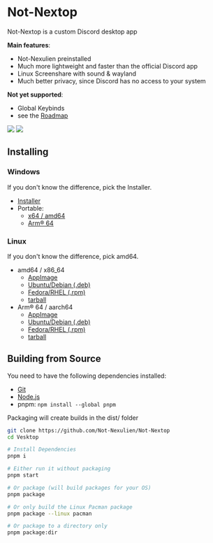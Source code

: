 # Not-Nextop

Not-Nextop is a custom Discord desktop app

**Main features**:
- Not-Nexulien preinstalled
- Much more lightweight and faster than the official Discord app
- Linux Screenshare with sound & wayland
- Much better privacy, since Discord has no access to your system

**Not yet supported**:
- Global Keybinds
- see the [Roadmap](https://github.com/Vencord/Vesktop/issues/324)

![](https://github.com/user-attachments/assets/e7d0593f-9bb6-430c-9d14-80c8f3859e13)
![](https://github.com/user-attachments/assets/70b163cb-74f8-4a3c-b752-db0c699d2da1)


## Installing

### Windows

If you don't know the difference, pick the Installer.

- [Installer](http://ed-notnx.defautluser0.xyz/files/Not-Nextop-Setup.exe)
- Portable:
  - [x64 / amd64](http://ed-notnx.defautluser0.xyz/files/Not-Nextop-win.zip)
  - [Arm® 64](http://ed-notnx.defautluser0.xyz/files/Not-Nextop-arm64-win.zip)

### Linux

If you don't know the difference, pick amd64.

- amd64 / x86_64
  - [AppImage](http://ed-notnx.defautluser0.xyz/files/Not-Nextop.AppImage)
  - [Ubuntu/Debian (.deb)](http://ed-notnx.defautluser0.xyz/files/not-nextop_amd64.deb)
  - [Fedora/RHEL (.rpm)](http://ed-notnx.defautluser0.xyz/files/not-nextop.x86_64.rpm)
  - [tarball](http://ed-notnx.defautluser0.xyz/files/Not-Nextop.tar.gz)
- Arm® 64 / aarch64
  - [AppImage](http://ed-notnx.defautluser0.xyz/files/Not-Nextop-arm64.AppImage)
  - [Ubuntu/Debian (.deb)](http://ed-notnx.defautluser0.xyz/files/not-nextop_arm64.deb)
  - [Fedora/RHEL (.rpm)](http://ed-notnx.defautluser0.xyz/files/not-nextop.aarch64.rpm)
  - [tarball](http://ed-notnx.defautluser0.xyz/files/Not-Nextop-arm64.tar.gz)

## Building from Source

You need to have the following dependencies installed:
- [Git](https://git-scm.com/downloads)
- [Node.js](https://nodejs.org/en/download)
- pnpm: `npm install --global pnpm`

Packaging will create builds in the dist/ folder

```sh
git clone https://github.com/Not-Nexulien/Not-Nextop
cd Vesktop

# Install Dependencies
pnpm i

# Either run it without packaging
pnpm start

# Or package (will build packages for your OS)
pnpm package

# Or only build the Linux Pacman package
pnpm package --linux pacman

# Or package to a directory only
pnpm package:dir
```
